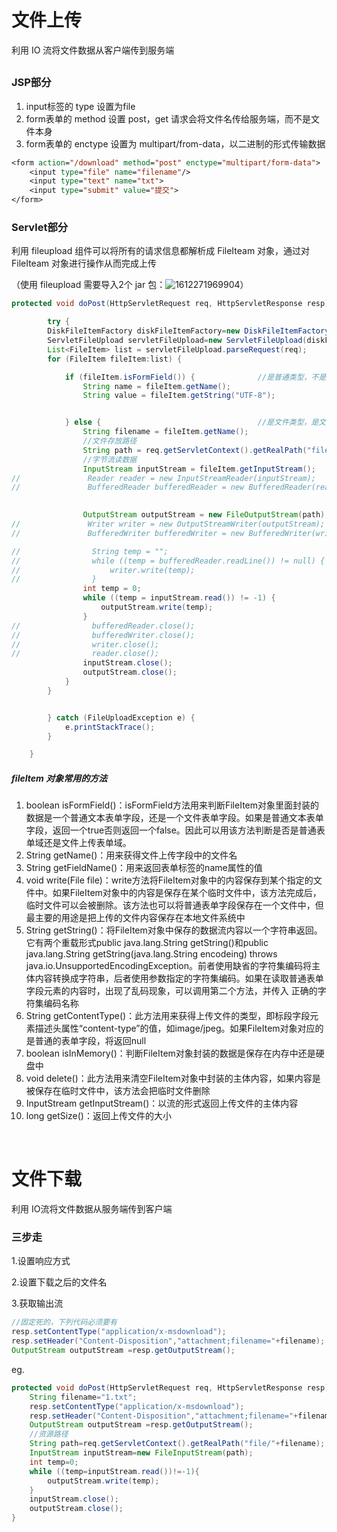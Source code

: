 # 文件上传

利用 IO 流将文件数据从客户端传到服务端

## 	

### JSP部分

1. input标签的 type 设置为file
2. form表单的 method 设置 post，get 请求会将文件名传给服务端，而不是文件本身
3. form表单的 enctype 设置为 multipart/from-data，以二进制的形式传输数据

```JSP
<form action="/download" method="post" enctype="multipart/form-data">
    <input type="file" name="filename"/>
    <input type="text" name="txt">
    <input type="submit" value="提交">
</form>
```



### Servlet部分

利用 fileupload 组件可以将所有的请求信息都解析成 FileIteam 对象，通过对 FileIteam 对象进行操作从而完成上传 

（使用 fileupload 需要导入2个 jar 包：![1612271969904](C:\Users\86185\AppData\Roaming\Typora\typora-user-images\1612271969904.png)）



```java
protected void doPost(HttpServletRequest req, HttpServletResponse resp) throws ServletException, IOException {

        try {
        DiskFileItemFactory diskFileItemFactory=new DiskFileItemFactory();
        ServletFileUpload servletFileUpload=new ServletFileUpload(diskFileItemFactory);
        List<FileItem> list = servletFileUpload.parseRequest(req);
        for (FileItem fileItem:list) {

            if (fileItem.isFormField()) {              //是普通类型，不是文件上传
                String name = fileItem.getName();
                String value = fileItem.getString("UTF-8");


            } else {                                   //是文件类型，是文件上传
                String filename = fileItem.getName();
                //文件存放路径
                String path = req.getServletContext().getRealPath("file/" + filename);
                //字节流读数据
                InputStream inputStream = fileItem.getInputStream();
//               Reader reader = new InputStreamReader(inputStream);
//               BufferedReader bufferedReader = new BufferedReader(reader);
                

                OutputStream outputStream = new FileOutputStream(path);
//               Writer writer = new OutputStreamWriter(outputStream);
//               BufferedWriter bufferedWriter = new BufferedWriter(writer);

//                String temp = "";
//                while ((temp = bufferedReader.readLine()) != null) {
//                    writer.write(temp);
//                }
                int temp = 0;
                while ((temp = inputStream.read()) != -1) {
                    outputStream.write(temp);
                }
//                bufferedReader.close();
//                bufferedWriter.close();
//                writer.close();
//                reader.close();
                inputStream.close();
                outputStream.close();
            }
        }


        } catch (FileUploadException e) {
            e.printStackTrace();
        }

    }
```



##### fileItem 对象常用的方法

1. boolean  isFormField()：isFormField方法用来判断FileItem对象里面封装的数据是一个普通文本表单字段，还是一个文件表单字段。如果是普通文本表单字段，返回一个true否则返回一个false。因此可以用该方法判断是否是普通表单域还是文件上传表单域。
2. String getName()：用来获得文件上传字段中的文件名
3. String getFieldName()：用来返回表单标签的name属性的值
4. void write(File file)：write方法将FileItem对象中的内容保存到某个指定的文件中。如果FileItem对象中的内容是保存在某个临时文件中，该方法完成后，临时文件可以会被删除。该方法也可以将普通表单字段保存在一个文件中，但最主要的用途是把上传的文件内容保存在本地文件系统中
5. String getString()：将FileItem对象中保存的数据流内容以一个字符串返回。它有两个重载形式public java.lang.String getString()和public java.lang.String getString(java.lang.String encodeing) throws java.io.UnsupportedEncodingException。前者使用缺省的字符集编码将主体内容转换成字符串，后者使用参数指定的字符集编码。如果在读取普通表单字段元素的内容时，出现了乱码现象，可以调用第二个方法，并传入 正确的字符集编码名称
6. String getContentType()：此方法用来获得上传文件的类型，即标段字段元素描述头属性“content-type”的值，如image/jpeg。如果FileItem对象对应的是普通的表单字段，将返回null
7.  boolean isInMemory()：判断FileItem对象封装的数据是保存在内存中还是硬盘中
8. void  delete()：此方法用来清空FileItem对象中封装的主体内容，如果内容是被保存在临时文件中，该方法会把临时文件删除
9. InputStream  getInputStream()：以流的形式返回上传文件的主体内容
10. long  getSize()：返回上传文件的大小

​	

# 文件下载

利用 IO流将文件数据从服务端传到客户端



### 三步走

1.设置响应方式

2.设置下载之后的文件名

3.获取输出流

```java
//固定死的，下列代码必须要有
resp.setContentType("application/x-msdownload");
resp.setHeader("Content-Disposition","attachment;filename="+filename);
OutputStream outputStream =resp.getOutputStream();
```



eg.

```java
protected void doPost(HttpServletRequest req, HttpServletResponse resp) throws ServletException, IOException {
    String filename="1.txt";
    resp.setContentType("application/x-msdownload");
    resp.setHeader("Content-Disposition","attachment;filename="+filename);
    OutputStream outputStream =resp.getOutputStream();
    //资源路径
    String path=req.getServletContext().getRealPath("file/"+filename);
    InputStream inputStream=new FileInputStream(path);
    int temp=0;
    while ((temp=inputStream.read())!=-1){
        outputStream.write(temp);
    }
    inputStream.close();
    outputStream.close();
}
```





